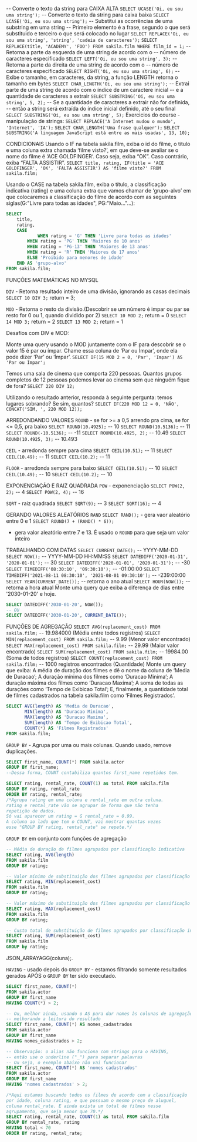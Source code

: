 -- Converte o texto da string para CAIXA ALTA
`SELECT UCASE('Oi, eu sou uma string');`
-- Converte o texto da string para caixa baixa
`SELECT LCASE('Oi, eu sou uma string');`
-- Substitui as ocorrências de uma substring em uma string
-- Primeiro elemento é a frase, segundo o que será substituido e terceiro o que será colocado no lugar
`SELECT REPLACE('Oi, eu sou uma string', 'string', 'cadeia de caracteres');`
`SELECT REPLACE(title, 'ACADEMY', 'FOO') FROM sakila.film WHERE film_id = 1;`
-- Retorna a parte da esquerda de uma string de acordo com o
-- número de caracteres especificado
`SELECT LEFT('Oi, eu sou uma string', 3);`
-- Retorna a parte da direita de uma string de acordo com o
-- número de caracteres especificado
`SELECT RIGHT('Oi, eu sou uma string', 6);`
-- Exibe o tamanho, em caracteres, da string, a função LENGTH retorna o tamanho em bytes
`SELECT CHAR_LENGTH('Oi, eu sou uma string');`
-- Extrai parte de uma string de acordo com o índice de um caractere inicial
-- e a quantidade de caracteres a extrair
`SELECT SUBSTRING('Oi, eu sou uma string', 5, 2);`
-- Se a quantidade de caracteres a extrair não for definida,
-- então a string será extraída do índice inicial definido, até o seu final
`SELECT SUBSTRING('Oi, eu sou uma string', 5);`
Exercicios do course - manipulação de strings:
`SELECT REPLACE('A Internet mudou o mundo', 'Internet', 'IA');`
`SELECT CHAR_LENGTH('Uma frase qualquer');`
`SELECT SUBSTRING('A linguagem JavaScript está entre as mais usadas', 13, 10);`



CONDICIONAIS
Usando o IF na tabela sakila.film, exiba o id do filme, o título e uma coluna extra chamada ‘filme visto?’, em que deve-se avaliar se o nome do filme é ‘ACE GOLDFINGER‘. Caso seja, exiba “OK”. Caso contrário, exiba “FALTA ASSISTIR”.
`SELECT title, rating, IF(title = 'ACE GOLDFINGER', 'OK', 'FALTA ASSISTIR') AS 'filme visto?' FROM sakila.film;`

Usando o CASE na tabela sakila.film, exiba o título, a classificação indicativa (rating) e uma coluna extra que vamos chamar de ‘grupo-alvo’ em que colocaremos a classificação do filme de acordo com as seguintes siglas(G:"Livre para todas as idades", PG:"Maio..."...): 
```sql
SELECT
	title,
	rating,
    CASE
		    WHEN rating = 'G' THEN 'Livre para todas as idades'
        WHEN rating = 'PG' THEN 'Maiores de 10 anos'
        WHEN rating = 'PG-13' THEN 'Maiores de 13 anos'
        WHEN rating = 'R' THEN 'Maiores de 17 anos'
        ELSE 'Proibido para menores de idade'
	END AS 'grupo-alvo'
FROM sakila.film;
```

FUNÇÕES MATEMÁTICAS NO MYSQL

  `DIV` - Retorna resultado inteiro de uma divisão, ignorando as casas decimais
`SELECT 10 DIV 3;` return = 3;

  `MOD` - Retorna o resto da divisão.(Descobrir se um número é impar ou par se resto for 0 ou 1, quando dividido por 2)
`SELECT 10 MOD 2;` return = 0
`SELECT 14 MOD 3;` return = 2
`SELECT 13 MOD 2;` return = 1

Desafios com DIV e MOD:

Monte uma query usando o MOD juntamente com o IF para descobrir se o valor 15 é par ou ímpar. Chame essa coluna de ‘Par ou Ímpar’, onde ela pode dizer ‘Par’ ou ‘Ímpar’.
`SELECT IF(15 MOD 2 = 0, 'Par', 'Impar') AS 'Par ou Ímpar';`

Temos uma sala de cinema que comporta 220 pessoas. Quantos grupos completos de 12 pessoas podemos levar ao cinema sem que ninguém fique de fora?
`SELECT 220 DIV 12;`

Utilizando o resultado anterior, responda à seguinte pergunta: temos lugares sobrando? Se sim, quantos?
`SELECT IF(220 MOD 12 = 0, 'NÃO', CONCAT('SIM, ', 220 MOD 12));`



ARREDONDANDO VALORES
  `ROUND` - se for >= a 0,5 arrendo pra cima, se for <= 0,5, pra baixo
`SELECT ROUND(10.4925);` -- 10
`SELECT ROUND(10.5136);` -- 11
`SELECT ROUND(-10.5136);` -- -11
`SELECT ROUND(10.4925, 2);` -- 10.49
`SELECT ROUND(10.4925, 3);` -- 10.493

  `CEIL` - arredonda sempre para cima
`SELECT CEIL(10.51);` -- 11
`SELECT CEIL(10.49);` -- 11
`SELECT CEIL(10.2);` -- 11

  `FLOOR` - arredonda sempre para baixo
`SELECT CEIL(10.51);` -- 10
`SELECT CEIL(10.49);` -- 10
`SELECT CEIL(10.2);` -- 10


EXPONENCIAÇÃO E RAIZ QUADRADA
  `POW` - exponenciação
`SELECT POW(2, 2);` -- 4
`SELECT POW(2, 4);` -- 16

  `SQRT` - raiz quadrada
`SELECT SQRT(9);` -- 3
`SELECT SQRT(16);` -- 4

GERANDO VALORES ALEATÓRIOS
  `RAND`
`SELECT RAND();` - gera vaor aleatório entre 0 e 1
`SELECT ROUND(7 + (RAND() * 6));`
- gera valor aleatório entre 7 e 13. É usado o `ROUND` para que seja um valor inteiro

TRABALHANDO COM DATAS
`SELECT CURRENT_DATE();` -- YYYY-MM-DD
`SELECT NOW();` -- YYYY-MM-DD HH:MM:SS
`SELECT DATEDIFF('2020-01-31', '2020-01-01');` -- 30
`SELECT DATEDIFF('2020-01-01', '2020-01-31');` -- -30
`SELECT TIMEDIFF('08:30:10', '09:30:10');` -- -01:00:00
`SELECT TIMEDIFF('2021-08-11 08:30:10', '2021-08-01 09:30:10');` -- -239:00:00
`SELECT YEAR(CURRENT_DATE());` -- retorna o ano atual
`SELECT HOUR(NOW());` -- retorna a hora atual
Monte uma query que exiba a diferença de dias entre '2030-01-20' e hoje.
```sql
SELECT DATEDIFF('2030-01-20', NOW());
-- OU
SELECT DATEDIFF('2030-01-20', CURRENT_DATE());
```


FUNÇÕES DE AGREGAÇÃO
`SELECT AVG(replacement_cost) FROM sakila.film;` -- 19.984000 (Média entre todos registros)
`SELECT MIN(replacement_cost) FROM sakila.film;` -- 9.99 (Menor valor encontrado)
`SELECT MAX(replacement_cost) FROM sakila.film;` -- 29.99 (Maior valor encontrado)
`SELECT SUM(replacement_cost) FROM sakila.film;` -- 19984.00 (Soma de todos registros)
`SELECT COUNT(replacement_cost) FROM sakila.film;` -- 1000 registros encontrados (Quantidade)
Monte um query que exiba:
    A média de duração dos filmes e dê o nome da coluna de ‘Media de Duracao’;
    A duração mínima dos filmes como ‘Duracao Minima’;
    A duração máxima dos filmes como ‘Duracao Maxima’;
    A soma de todas as durações como ‘Tempo de Exibicao Total’;
    E, finalmente, a quantidade total de filmes cadastrados na tabela sakila.film como ‘Filmes Registrados’.
```sql
SELECT AVG(length) AS 'Media de Duracao',
       MIN(length) AS 'Duracao Minima',
       MAX(length) AS 'Duracao Maxima',
       SUM(length) AS 'Tempo de Exibicao Total',
       COUNT(*) AS 'Filmes Registrados'
FROM sakila.film;
```
`GROUP BY` - Agrupa por uma ou mais colunas. Quando usado, remove duplicações.
```sql
SELECT first_name, COUNT(*) FROM sakila.actor
GROUP BY first_name;
--Dessa forma, COUNT contabiliza quantos first_name repetidos tem.
```

```sql
SELECT rating, rental_rate, COUNT(1) as total FROM sakila.film
GROUP BY rating, rental_rate 
ORDER BY rating, rental_rate;
/*Agrupa rating em uma coluna e rental_rate em outra coluna.
rating e rental_rate vão se agrupar de forma que não tenha
repetição de dados.
Só vai aparecer um rating = G rental_rate = 0.99.
A coluna ao lado que tem o COUNT, vai mostrar quantas vezes
esse "GROUP BY rating, rental_rate" se repete.*/
```
`GROUP BY` em conjunto com funções de agregação
```sql
-- Média de duração de filmes agrupados por classificação indicativa
SELECT rating, AVG(length)
FROM sakila.film
GROUP BY rating;

-- Valor mínimo de substituição dos filmes agrupados por classificação indicativa
SELECT rating, MIN(replacement_cost)
FROM sakila.film
GROUP BY rating;

-- Valor máximo de substituição dos filmes agrupados por classificação indicativa
SELECT rating, MAX(replacement_cost)
FROM sakila.film
GROUP BY rating;

-- Custo total de substituição de filmes agrupados por classificação indicativa
SELECT rating, SUM(replacement_cost)
FROM sakila.film
GROUP by rating;
```

JSON_ARRAYAGG(coluna);.

`HAVING` - usado depois do `GROUP BY`
         - estamos filtrando somente resultados gerados APÓS o `GROUP BY` ter sido executado.

```sql
SELECT first_name, COUNT(*)
FROM sakila.actor
GROUP BY first_name
HAVING COUNT(*) > 2;

-- Ou, melhor ainda, usando o AS para dar nomes às colunas de agregação,
-- melhorando a leitura do resultado
SELECT first_name, COUNT(*) AS nomes_cadastrados
FROM sakila.actor
GROUP BY first_name
HAVING nomes_cadastrados > 2;

-- Observação: o alias não funciona com strings para o HAVING,
-- então use o underline ("_") para separar palavras
-- Ou seja, o exemplo abaixo não vai funcionar
SELECT first_name, COUNT(*) AS 'nomes cadastrados'
FROM sakila.actor
GROUP BY first_name
HAVING 'nomes cadastrados' > 2;

/*Aqui estamos buscando todos os filmes de acordo com a classificação
por idade, coluna rating, e que possuam o mesmo preço de aluguel,
coluna rental_rate. E ainda exista um total de filmes nesse
agrupamento, que seja menor que 70.*/
SELECT rating, rental_rate, COUNT(1) as total FROM sakila.film
GROUP BY rental_rate, rating
HAVING total < 70
ORDER BY rating, rental_rate;
```